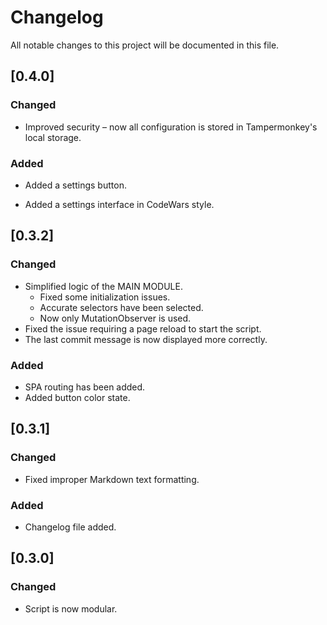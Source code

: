 # Changelog

All notable changes to this project will be documented in this file.

## [0.4.0]

### Changed

- Improved security – now all configuration is stored in Tampermonkey's local storage.

### Added

- Added a settings button.

- Added a settings interface in CodeWars style.

## [0.3.2]

### Changed

- Simplified logic of the MAIN MODULE.
  - Fixed some initialization issues.
  - Accurate selectors have been selected.
  - Now only MutationObserver is used.
- Fixed the issue requiring a page reload to start the script.
- The last commit message is now displayed more correctly.

### Added

- SPA routing has been added.
- Added button color state.

## [0.3.1]

### Changed

- Fixed improper Markdown text formatting.

### Added

- Changelog file added.

## [0.3.0]

### Changed

- Script is now modular.
